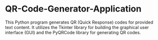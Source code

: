 # QR-Code-Generator-Application
This Python program generates QR (Quick Response) codes for provided text content. It utilizes the Tkinter library for building the graphical user interface (GUI) and the PyQRCode library for generating QR codes.
